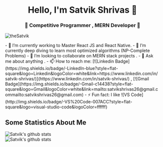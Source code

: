 <h1 align="center"> Hello, I'm Satvik Shrivas 👋</h1>
<h3 align="center">🚀 Competitive Programmer , MERN Developer 🚀</h3>
<p align="left"> <img src="https://komarev.com/ghpvc/?username=theSatvik" alt="theSatvik" /> </p>
- 🔭 I’m currently working to Master React JS and React Native.   
- 🌱 I’m currently deep diving to learn most optimized algorithms (NP-Complete Problems)
- 👯 I’m looking to collaborate on MERN stack projects . 
- 💬 Ask me about anything . 
- 📫 How to reach me:
[![Linkedin Badge](https://img.shields.io/badge/-LinkedIn-blue?style=flat-square&logo=Linkedin&logoColor=white&link=https://www.linkedin.com/in/satvik-shrivas/)](https://www.linkedin.com/in/satvik-shrivas/) 
, [![Gmail Badge](https://img.shields.io/badge/-Gmail-c14438?style=flat-square&logo=Gmail&logoColor=white&link=mailto:satvikshrivas26@gmail.commailto:satvikshrivas26@gmail.com)
- ⚡ Fun fact: I like ![VS Code](http://img.shields.io/badge/-VS%20Code-007ACC?style=flat-square&logo=visual-studio-code&logoColor=ffffff)

## Some Statistics About Me
![Satvik's github stats](https://github-readme-stats.vercel.app/api?username=theSatvik&&show_icons=true&title_color=ffffff&icon_color=bb2acf&text_color=daf7dc&bg_color=151515)<br>
![Satvik's github stats](https://github-readme-stats.vercel.app/api?username=theSatvik&include_all_commits=true&count_private=true&show_owner=true&show_icons=true&theme=radical)<br>
